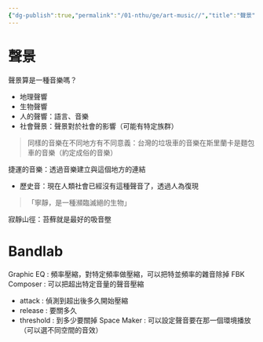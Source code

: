 ```yaml
---
{"dg-publish":true,"permalink":"/01-nthu/ge/art-music//","title":"聲景","tags":["NTHU","NTHU/GE"]}
---
```


# 聲景
聲景算是一種音樂嗎？
- 地理聲響
- 生物聲響
- 人的聲響：語言、音樂
- 社會聲景：聲景對於社會的影響（可能有特定族群）

> 同樣的音樂在不同地方有不同意義：台灣的垃圾車的音樂在斯里蘭卡是麵包車的音樂（約定成俗的音樂）

捷運的音樂：透過音樂建立與這個地方的連結

- 歷史音：現在人類社會已經沒有這種聲音了，透過人為復現

> 「寧靜，是一種瀕臨滅絕的生物」

寂靜山徑：苔蘚就是最好的吸音壂

# Bandlab
Graphic EQ : 頻率壓縮，對特定頻率做壓縮，可以把特並頻率的雜音除掉
FBK Composer : 可以把超出特定音量的聲音壓縮
- attack : 偵測到超出後多久開始壓縮
- release : 要關多久
- threshold : 到多少要關掉
Space Maker : 可以設定聲音要在那一個環境播放（可以選不同空間的音效）